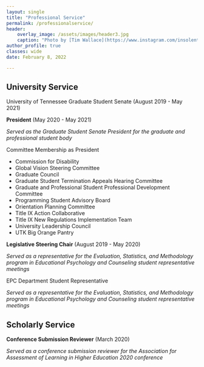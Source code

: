 ```yaml
---
layout: single
title: "Professional Service"
permalink: /professionalservice/
header:
    overlay_image: /assets/images/header3.jpg
    caption: "Photo by [Tim Wallace](https://www.instagram.com/insolentprodigy/)"
author_profile: true
classes: wide
date: February 8, 2022

---
```


## University Service

University of Tennessee Graduate Student Senate (August 2019 - May 2021)

**President** (May 2020 - May 2021)
    
*Served as the Graduate Student Senate President for the graduate and professional student body*
    
Committee Membership as President

- Commission for Disability
- Global Vision Steering Committee 
- Graduate Council
- Graduate Student Termination Appeals Hearing Committee
- Graduate and Professional Student Professional Development Committee
- Programming Student Advisory Board
- Orientation Planning Committee
- Title IX Action Collaborative
- Title IX New Regulations Implementation Team
- University Leadership Council
- UTK Big Orange Pantry
    
**Legislative Steering Chair** (August 2019 - May 2020)

*Served as a representative for the Evaluation, Statistics, and Methodology program in Educational Psychology and Counseling student representative meetings*

EPC Department Student Representative

*Served as a representative for the Evaluation, Statistics, and Methodology program in Educational Psychology and Counseling student representative meetings*

## Scholarly Service
**Conference Submission Reviewer** (March 2020)

   *Served as a conference submission reviewer for the Association for Assessment of Learning in Higher Education 2020 conference*
